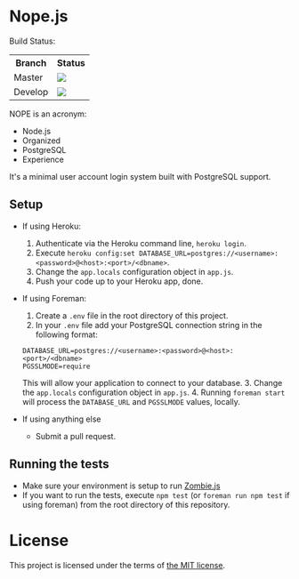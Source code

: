 Nope.js
====

Build Status:
<table>
    <tr>
        <th>Branch</th>
        <th>Status</th>
    </tr>
    <tr>
        <td>Master</td>
        <td>
            <img src="https://travis-ci.org/shakeelmohamed/Nope.js.png?branch=master" />
        </td>
    </tr>
    <tr>
        <td>Develop</td>
        <td>
            <img src="https://travis-ci.org/shakeelmohamed/Nope.js.png?branch=develop" />
        </td>
    </tr>
</table>

NOPE is an acronym:
* Node.js
* Organized
* PostgreSQL
* Experience

It's a minimal user account login system built with PostgreSQL support.

## Setup

* If using Heroku:
    1. Authenticate via the Heroku command line, `heroku login`.
    2. Execute `heroku config:set DATABASE_URL=postgres://<username>:<password>@<host>:<port>/<dbname>`.
    3. Change the `app.locals` configuration object in `app.js`.
    4. Push your code up to your Heroku app, done.

* If using Foreman:
    1. Create a `.env` file in the root directory of this project.
    2. In your `.env` file add your PostgreSQL connection string in the following format:
    
    ```
    DATABASE_URL=postgres://<username>:<password>@<host>:<port>/<dbname>
    PGSSLMODE=require
    ```

    This will allow your application to connect to your database.
    3. Change the `app.locals` configuration object in `app.js`.
    4. Running `foreman start` will process the `DATABASE_URL` and `PGSSLMODE` values, locally.

* If using anything else
    * Submit a pull request.

## Running the tests

* Make sure your environment is setup to run [Zombie.js](http://zombie.labnotes.org/#Infection)
* If you want to run the tests, execute `npm test` (or `foreman run npm test` if using foreman) from the root directory of this repository.

# License

This project is licensed under the terms of [the MIT license](LICENSE).